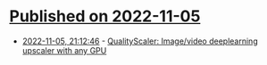 # [Published on 2022-11-05](index.md)

* [2022-11-05, 21:12:46](https://news.ycombinator.com/item?id=33485830) - [QualityScaler: Image/video deeplearning upscaler with any GPU](https://github.com/Djdefrag/QualityScaler)
